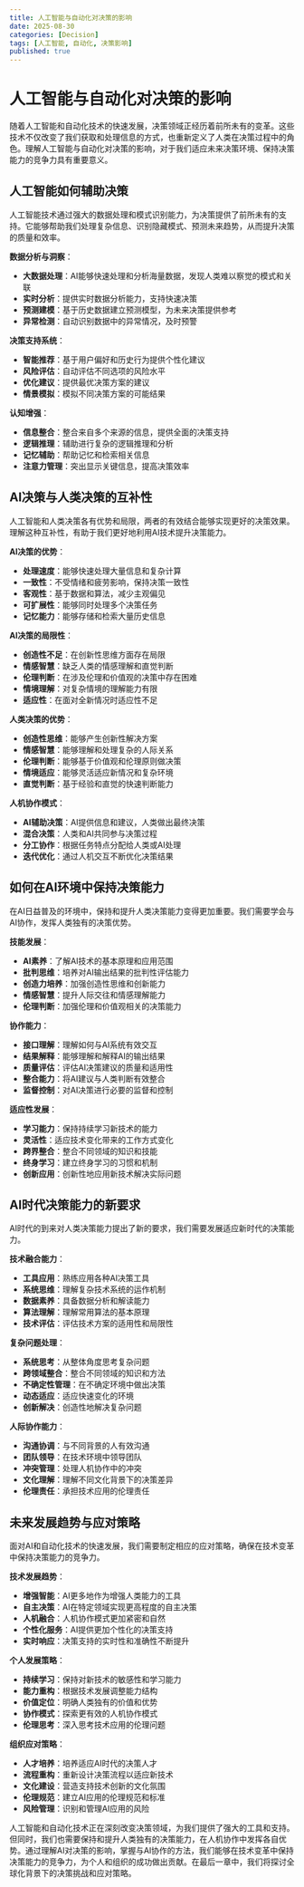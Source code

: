 ```yaml
---
title: 人工智能与自动化对决策的影响
date: 2025-08-30
categories: [Decision]
tags: [人工智能, 自动化, 决策影响]
published: true
---
```


# 人工智能与自动化对决策的影响

随着人工智能和自动化技术的快速发展，决策领域正经历着前所未有的变革。这些技术不仅改变了我们获取和处理信息的方式，也重新定义了人类在决策过程中的角色。理解人工智能与自动化对决策的影响，对于我们适应未来决策环境、保持决策能力的竞争力具有重要意义。

## 人工智能如何辅助决策

人工智能技术通过强大的数据处理和模式识别能力，为决策提供了前所未有的支持。它能够帮助我们处理复杂信息、识别隐藏模式、预测未来趋势，从而提升决策的质量和效率。

**数据分析与洞察**：
- **大数据处理**：AI能够快速处理和分析海量数据，发现人类难以察觉的模式和关联
- **实时分析**：提供实时数据分析能力，支持快速决策
- **预测建模**：基于历史数据建立预测模型，为未来决策提供参考
- **异常检测**：自动识别数据中的异常情况，及时预警

**决策支持系统**：
- **智能推荐**：基于用户偏好和历史行为提供个性化建议
- **风险评估**：自动评估不同选项的风险水平
- **优化建议**：提供最优决策方案的建议
- **情景模拟**：模拟不同决策方案的可能结果

**认知增强**：
- **信息整合**：整合来自多个来源的信息，提供全面的决策支持
- **逻辑推理**：辅助进行复杂的逻辑推理和分析
- **记忆辅助**：帮助记忆和检索相关信息
- **注意力管理**：突出显示关键信息，提高决策效率

## AI决策与人类决策的互补性

人工智能和人类决策各有优势和局限，两者的有效结合能够实现更好的决策效果。理解这种互补性，有助于我们更好地利用AI技术提升决策能力。

**AI决策的优势**：
- **处理速度**：能够快速处理大量信息和复杂计算
- **一致性**：不受情绪和疲劳影响，保持决策一致性
- **客观性**：基于数据和算法，减少主观偏见
- **可扩展性**：能够同时处理多个决策任务
- **记忆能力**：能够存储和检索大量历史信息

**AI决策的局限性**：
- **创造性不足**：在创新性思维方面存在局限
- **情感智慧**：缺乏人类的情感理解和直觉判断
- **伦理判断**：在涉及伦理和价值观的决策中存在困难
- **情境理解**：对复杂情境的理解能力有限
- **适应性**：在面对全新情况时适应性不足

**人类决策的优势**：
- **创造性思维**：能够产生创新性解决方案
- **情感智慧**：能够理解和处理复杂的人际关系
- **伦理判断**：能够基于价值观和伦理原则做决策
- **情境适应**：能够灵活适应新情况和复杂环境
- **直觉判断**：基于经验和直觉的快速判断能力

**人机协作模式**：
- **AI辅助决策**：AI提供信息和建议，人类做出最终决策
- **混合决策**：人类和AI共同参与决策过程
- **分工协作**：根据任务特点分配给人类或AI处理
- **迭代优化**：通过人机交互不断优化决策结果

## 如何在AI环境中保持决策能力

在AI日益普及的环境中，保持和提升人类决策能力变得更加重要。我们需要学会与AI协作，发挥人类独有的决策优势。

**技能发展**：
- **AI素养**：了解AI技术的基本原理和应用范围
- **批判思维**：培养对AI输出结果的批判性评估能力
- **创造力培养**：加强创造性思维和创新能力
- **情感智慧**：提升人际交往和情感理解能力
- **伦理判断**：加强伦理和价值观相关的决策能力

**协作能力**：
- **接口理解**：理解如何与AI系统有效交互
- **结果解释**：能够理解和解释AI的输出结果
- **质量评估**：评估AI决策建议的质量和适用性
- **整合能力**：将AI建议与人类判断有效整合
- **监督控制**：对AI决策进行必要的监督和控制

**适应性发展**：
- **学习能力**：保持持续学习新技术的能力
- **灵活性**：适应技术变化带来的工作方式变化
- **跨界整合**：整合不同领域的知识和技能
- **终身学习**：建立终身学习的习惯和机制
- **创新应用**：创新性地应用新技术解决实际问题

## AI时代决策能力的新要求

AI时代的到来对人类决策能力提出了新的要求，我们需要发展适应新时代的决策能力。

**技术融合能力**：
- **工具应用**：熟练应用各种AI决策工具
- **系统思维**：理解复杂技术系统的运作机制
- **数据素养**：具备数据分析和解读能力
- **算法理解**：理解常用算法的基本原理
- **技术评估**：评估技术方案的适用性和局限性

**复杂问题处理**：
- **系统思考**：从整体角度思考复杂问题
- **跨领域整合**：整合不同领域的知识和方法
- **不确定性管理**：在不确定环境中做出决策
- **动态适应**：适应快速变化的环境
- **创新解决**：创造性地解决复杂问题

**人际协作能力**：
- **沟通协调**：与不同背景的人有效沟通
- **团队领导**：在技术环境中领导团队
- **冲突管理**：处理人机协作中的冲突
- **文化理解**：理解不同文化背景下的决策差异
- **伦理责任**：承担技术应用的伦理责任

## 未来发展趋势与应对策略

面对AI和自动化技术的快速发展，我们需要制定相应的应对策略，确保在技术变革中保持决策能力的竞争力。

**技术发展趋势**：
- **增强智能**：AI更多地作为增强人类能力的工具
- **自主决策**：AI在特定领域实现更高程度的自主决策
- **人机融合**：人机协作模式更加紧密和自然
- **个性化服务**：AI提供更加个性化的决策支持
- **实时响应**：决策支持的实时性和准确性不断提升

**个人发展策略**：
- **持续学习**：保持对新技术的敏感性和学习能力
- **能力重构**：根据技术发展调整能力结构
- **价值定位**：明确人类独有的价值和优势
- **协作模式**：探索更有效的人机协作模式
- **伦理思考**：深入思考技术应用的伦理问题

**组织应对策略**：
- **人才培养**：培养适应AI时代的决策人才
- **流程重构**：重新设计决策流程以适应新技术
- **文化建设**：营造支持技术创新的文化氛围
- **伦理规范**：建立AI应用的伦理规范和标准
- **风险管理**：识别和管理AI应用的风险

人工智能和自动化技术正在深刻改变决策领域，为我们提供了强大的工具和支持。但同时，我们也需要保持和提升人类独有的决策能力，在人机协作中发挥各自优势。通过理解AI对决策的影响，掌握与AI协作的方法，我们能够在技术变革中保持决策能力的竞争力，为个人和组织的成功做出贡献。在最后一章中，我们将探讨全球化背景下的决策挑战和应对策略。